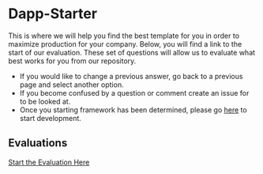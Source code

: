 # Dapp-Starter

This is where we will help you find the best template for you in order to maximize production for your company. Below, you will find a link to the start of our evaluation. These set of questions will allow us to evaluate what best works for you from our repository. 

* If you would like to change a previous answer, go back to a previous page and select another option.
* If you become confused by a question or comment create an issue for to be looked at.
* Once you starting framework has been determined, please go [here](https://github.com/SageJames/Web3-Hub/blob/main/Pipeline) to start development.

## Evaluations

[Start the Evaluation Here](https://github.com/SageJames/Web3-Hub/tree/main/Dapp-Starter/Evaluation/questions)

